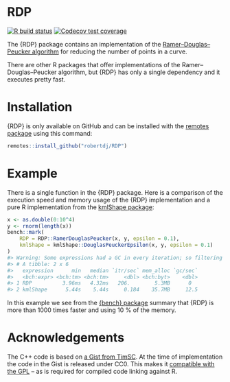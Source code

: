 
<!-- README.md is generated from README.Rmd. Please edit that file -->

# RDP

<!-- badges: start -->

[![R build
status](https://github.com/robertdj/RDP/workflows/R-CMD-check/badge.svg)](https://github.com/robertdj/RDP/actions)
[![Codecov test
coverage](https://codecov.io/gh/robertdj/RDP/branch/master/graph/badge.svg)](https://codecov.io/gh/robertdj/RDP?branch=main)
<!-- badges: end -->

The {RDP} package contains an implementation of the
[Ramer–Douglas–Peucker
algorithm](https://en.wikipedia.org/wiki/Ramer%E2%80%93Douglas%E2%80%93Peucker_algorithm)
for reducing the number of points in a curve.

There are other R packages that offer implementations of the
Ramer–Douglas–Peucker algorithm, but {RDP} has only a single dependency
and it executes pretty fast.

# Installation

{RDP} is only available on GitHub and can be installed with the [remotes
package](https://remotes.r-lib.org) using this command:

``` r
remotes::install_github("robertdj/RDP")
```

# Example

There is a single function in the {RDP} package. Here is a comparison of
the execution speed and memory usage of the {RDP} implementation and a
pure R implementation from the [kmlShape
package](https://cran.r-project.org/package=kmlShape):

``` r
x <- as.double(0:10^4)
y <- rnorm(length(x))
bench::mark(
    RDP = RDP::RamerDouglasPeucker(x, y, epsilon = 0.1),
    kmlShape = kmlShape::DouglasPeuckerEpsilon(x, y, epsilon = 0.1)
)
#> Warning: Some expressions had a GC in every iteration; so filtering is disabled.
#> # A tibble: 2 x 6
#>   expression      min   median `itr/sec` mem_alloc `gc/sec`
#>   <bch:expr> <bch:tm> <bch:tm>     <dbl> <bch:byt>    <dbl>
#> 1 RDP          3.96ms   4.32ms   206.        5.3MB      0  
#> 2 kmlShape      5.44s    5.44s     0.184    35.7MB     12.5
```

In this example we see from the [{bench}
package](https://bench.r-lib.org) summary that {RDP} is more than 1000
times faster and using 10 % of the memory.

# Acknowledgements

The C++ code is based on [a Gist from
TimSC](https://gist.github.com/TimSC/0813573d77734bcb6f2cd2cf6cc7aa51).
At the time of implementation the code in the Gist is released under
CC0. This makes it [compatible with the
GPL](https://www.gnu.org/licenses/license-list.en.html#GPLCompatibleLicenses)
– as is required for compiled code linking against R.
